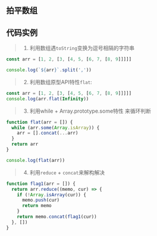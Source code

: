 ## 拍平数组

## 代码实例
> 1. 利用数组遇`toString`变换为逗号相隔的字符串
```js
const arr = [1, 2, [3, [4, 5, [6, 7, [8, 9]]]]]

console.log(`${arr}`.split(','))
```

> 2. 利用数组原型API特性`flat`:
```js
const arr = [1, 2, [3, [4, 5, [6, 7, [8, 9]]]]]
console.log(arr.flat(Infinity))
```

> 3. 利用while + Array.prototype.some特性 来循环判断
```js
function flat(arr = []) {
  while (arr.some(Array.isArray)) {
    arr = [].concat(...arr)
  }
  return arr
}

console.log(flat(arr))
```

> 4. 利用`reduce` + `concat`来解构解决
```js
function flag1(arr = []) {
  return arr.reduce((memo, cur) => {
    if (!Array.isArray(cur)) {
      memo.push(cur)
      return memo
    }
    return memo.concat(flag1(cur))
  }, [])
}
```

